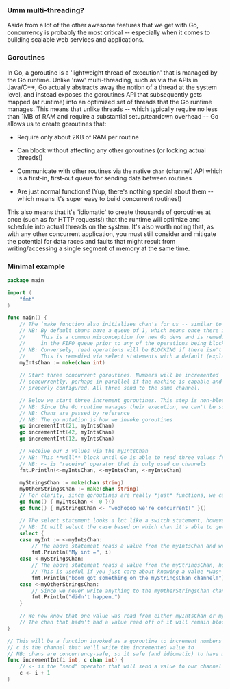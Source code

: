 ### Umm multi-threading?

Aside from a lot of the other awesome features that we get with Go, concurrency is probably the most critical -- especially when it comes to building scalable web services and applications.

### Goroutines

In Go, a goroutine is a 'lightweight thread of execution' that is managed by the Go runtime. Unlike 'raw' multi-threading, such as via the APIs in Java/C++, Go actually abstracts away the notion of a thread at the system level, and instead exposes the goroutines API that subsequently gets mapped (at runtime) into an optimized set of threads that the Go runtime manages. This means that unlike threads -- which typically require no less than 1MB of RAM and require a substantial setup/teardown overhead -- Go allows us to create goroutines that:

* Require only about 2KB of RAM per routine

* Can block without affecting any other goroutines (or locking actual threads!)

* Communicate with other routines via the native `chan` (channel) API which is a first-in, first-out queue for sending data between routines

* Are just normal functions! (Yup, there's nothing special about them -- which means it's super easy to build concurrent routines!)

This also means that it's 'idiomatic' to create thousands of goroutines at once (such as for HTTP requests!) that the runtime will optimize and schedule into actual threads on the system. It's also worth noting that, as with any other concurrent application, you must still consider and mitigate the potential for data races and faults that might result from writing/accessing a single segment of memory at the same time.

### Minimal example

```go
package main

import (
    "fmt"
)

func main() {
    // The `make function also initializes chan's for us -- similar to how it does so for maps and slices!
    // NB: By default chans have a queue of 1, which means once there is a value in the queue, it will **BLOCK** all further write actions, until the value is read.
    //     This is a common misconception for new Go devs and is remedied by supplying an integer length for the queue so that you can have a number of values stored
    //     in the FIFO queue prior to any of the operations being blocked.
    // NB: Conversely, read operations will be BLOCKING if there isn't a value to be read from the chan.
    //     This is remedied via select statements with a default (explained below)
    myIntsChan := make(chan int)
    
    // Start three concurrent goroutines. Numbers will be incremented
    // concurrently, perhaps in parallel if the machine is capable and
    // properly configured. All three send to the same channel.

    // Below we start three increment goroutines. This step is non-blocking, so execution in this function will continue without waiting for the incrementInt funcs to return
    // NB: Since the Go runtime manages their execution, we can't be sure which goroutines will start in what order and which or how many actual threads will be used
    // NB: Chans are passed by reference
    // NB: The go notation is how we invoke goroutines
    go incrementInt(21, myIntsChan)
    go incrementInt(42, myIntsChan)
    go incrementInt(12, myIntsChan)

    // Receive our 3 values via the myIntsChan
    // NB: This **will** block until Go is able to read three values from the myIntsChan!
    // NB: <- is "receive" operator that is only used on channels
    fmt.Println(<-myIntsChan, <-myIntsChan, <-myIntsChan)

    myStringsChan := make(chan string)
    myOtherStringsChan := make(chan string)
    // For clarity, since goroutines are really *just* functions, we can even write them inline like so
    go func() { myIntsChan <- 0 }()
    go func() { myStringsChan <- "woohoooo we're concurrent!" }()

    // The select statement looks a lot like a switch statement, however, it's only used for choosing a value from a set of channels
    // NB: It will select the case based on which chan it's able to get a value from first, and it's blocking (unless you give it a default case that would execute if none of the channels already have values that are ready to be read)
    select {
    case myInt := <-myIntsChan:
        // The above statement reads a value from the myIntsChan and writes it to our variable myInt
        fmt.Println("My int =", i)
    case <-myStringsChan:
        // The above statement reads a value from the myStringsChan, however, it discards it
        // This is useful if you just care about knowing a value *was* received -- not necessarily what that value is
        fmt.Println("boom got something on the myStringsChan channel!")
    case <-myOtherStringsChan:
        // Since we never write anything to the myOtherStringsChan channel, this case would never happen
        fmt.Println("didn't happen.")
    }

    // We now know that one value was read from either myIntsChan or myStringsChan
    // The chan that hadn't had a value read off of it will remain blocked
}

// This will be a function invoked as a goroutine to increment numbers
// c is the channel that we'll write the incremented value to
// NB: chans are concurrency-safe, so it safe (and idiomatic) to have many routines writing to a single chan from which values are subsequently read
func incrementInt(i int, c chan int) {
    // <- is the "send" operator that will send a value to our channel
    c <- i + 1
}

```
